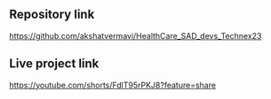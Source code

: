 ## Repository link
 
  https://github.com/akshatvermavi/HealthCare_SAD_devs_Technex23

## Live project link
  https://youtube.com/shorts/FdlT95rPKJ8?feature=share
